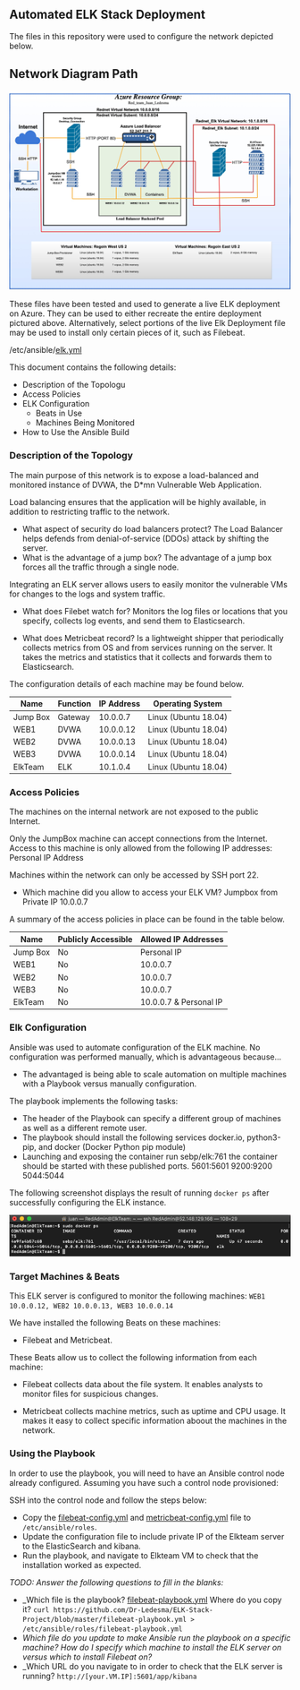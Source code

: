 ## Automated ELK Stack Deployment

The files in this repository were used to configure the network depicted below.

## Network Diagram Path
![](Network_diagram.jpg)

These files have been tested and used to generate a live ELK deployment on Azure. They can be used to either recreate the entire deployment pictured above. Alternatively, select portions of the live Elk Deployment file may be used to install only certain pieces of it, such as Filebeat.

/etc/ansible/[elk.yml](https://github.com/Dr-Ledesma/ELK-Stack-Project/blob/master/elk.yml)


This document contains the following details:
- Description of the Topologu
- Access Policies
- ELK Configuration
  - Beats in Use
  - Machines Being Monitored
- How to Use the Ansible Build


### Description of the Topology

The main purpose of this network is to expose a load-balanced and monitored instance of DVWA, the D*mn Vulnerable Web Application.

Load balancing ensures that the application will be highly available, in addition to restricting traffic to the network.
-  What aspect of security do load balancers protect? The Load Balancer helps defends from denial-of-service (DDOs) attack by shifting the server.  
- What is the advantage of a jump box? The advantage of a jump box forces all the traffic through a single node.

Integrating an ELK server allows users to easily monitor the vulnerable VMs for changes to the logs and system traffic.

- What does Filebet watch for? Monitors the log files or locations that you specify, collects log events, and send them to Elasticsearch.

- What does Metricbeat record? Is a lightweight shipper that periodically collects metrics from OS and from services running on the server. It takes the metrics and statistics that it collects and forwards them to Elasticsearch.

The configuration details of each machine may be found below.


| Name     | Function | IP Address | Operating System    |
|----------|----------|------------|---------------------|
| Jump Box | Gateway  | 10.0.0.7   | Linux (Ubuntu 18.04)|
| WEB1     | DVWA     | 10.0.0.12  | Linux (Ubuntu 18.04)|
| WEB2     | DVWA     | 10.0.0.13  | Linux (Ubuntu 18.04)|
| WEB3     | DVWA     | 10.0.0.14  | Linux (Ubuntu 18.04)|
| ElkTeam  | ELK      | 10.1.0.4   | Linux (Ubuntu 18.04)|

### Access Policies

The machines on the internal network are not exposed to the public Internet. 

Only the JumpBox machine can accept connections from the Internet. Access to this machine is only allowed from the following IP addresses: Personal IP Address

Machines within the network can only be accessed by SSH port 22.

- Which machine did you allow to access your ELK VM? Jumpbox from Private IP 10.0.0.7 

A summary of the access policies in place can be found in the table below.

| Name     | Publicly Accessible | Allowed IP Addresses  |
|----------|---------------------|-----------------------|
| Jump Box | No                  | Personal IP           |
| WEB1     | No                  | 10.0.0.7              |
| WEB2     | No                  | 10.0.0.7              |
| WEB3     | No                  | 10.0.0.7              |
| ElkTeam  | No                  | 10.0.0.7 & Personal IP|

### Elk Configuration

Ansible was used to automate configuration of the ELK machine. No configuration was performed manually, which is advantageous because...

- The advantaged is being able to scale automation on multiple machines with a Playbook versus manually configuration.

The playbook implements the following tasks:
- The header of the Playbook can specify a different group of machines as well as a different remote user.
- The playbook should install the following services docker.io, python3-pip, and docker (Docker Python pip module)
- Launching and exposing the container run sebp/elk:761 the container should be started with these published ports.
5601:5601
9200:9200
5044:5044

The following screenshot displays the result of running `docker ps` after successfully configuring the ELK instance.

![](Elkteam_Docker_ps.png)

### Target Machines & Beats
This ELK server is configured to monitor the following machines:
`WEB1 10.0.0.12, WEB2 10.0.0.13, WEB3 10.0.0.14`

We have installed the following Beats on these machines:
- Filebeat and Metricbeat.

These Beats allow us to collect the following information from each machine:
- Filebeat collects data about the file system. It enables analysts to monitor files for suspicious changes.

- Metricbeat collects machine metrics, such as uptime and CPU usage. It makes it easy to collect specific information aboout the machines in the network.

### Using the Playbook
In order to use the playbook, you will need to have an Ansible control node already configured. Assuming you have such a control node provisioned: 

SSH into the control node and follow the steps below:
- Copy the [filebeat-config.yml](https://github.com/Dr-Ledesma/ELK-Stack-Project/new/master) and [metricbeat-config.yml](https://github.com/Dr-Ledesma/ELK-Stack-Project/blob/master/metricbeat-config.yml) file to `/etc/ansible/roles`.
- Update the configuration file to include private IP of the Elkteam server to the ElasticSearch and kibana.
- Run the playbook, and navigate to Elkteam VM to check that the installation worked as expected.

_TODO: Answer the following questions to fill in the blanks:_
- _Which file is the playbook? [filebeat-playbook.yml](https://github.com/Dr-Ledesma/ELK-Stack-Project/blob/master/filebeat-playbook.yml) Where do you copy it? `curl https://github.com/Dr-Ledesma/ELK-Stack-Project/blob/master/filebeat-playbook.yml > /etc/ansible/roles/filebeat-playbook.yml`
- _Which file do you update to make Ansible run the playbook on a specific machine? How do I specify which machine to install the ELK server on versus which to install Filebeat on?_
- _Which URL do you navigate to in order to check that the ELK server is running? 
`http://[your.VM.IP]:5601/app/kibana`

